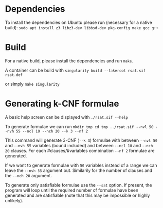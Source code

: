 # Dependencies

To install the dependencies on Ubuntu please run (necessary for a native build):
``sudo apt install z3 libz3-dev libbsd-dev pkg-config make gcc g++``

# Build

For a native build, please install the dependencies and run `make`.

A container can be build with
``singularity build --fakeroot rsat.sif rsat.def``

or simply `make singularity`

# Generating k-CNF formulae

A basic help screen can be displayed with `./rsat.sif --help`

To generate formulae we can run
``
mkdir tmp
cd tmp
../rsat.sif --nvl 50 --nvh 55 --ncl 10 --nch 20 --k 3 --nf 2
``

This command will generate 3-CNF (`--k 3`) formulae
with between `--nvl 50` and `--nvh 55` variables (bound included)
and between `--ncl 10` and `--nch 20` clauses.
For each #clauses/#variables combination `--nf 2` formulae are generated.

If we want to generate formulae with `50` variables instead of a range
we can leave the `--nvh 55` argument out.
Similarily for the number of clauses and the `--nch 20` argument.

To generate only satisfiable formulae use the `--sat` option.
If present, the program will loop until the required number of formulae
have been generated and are satisfiable (note that this may be impossible or
highly unlikely).
